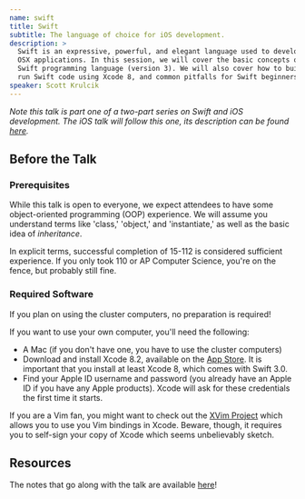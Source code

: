 ```yaml
---
name: swift
title: Swift
subtitle: The language of choice for iOS development.
description: >
  Swift is an expressive, powerful, and elegant language used to develop iOS and
  OSX applications. In this session, we will cover the basic concepts of the
  Swift programming language (version 3). We will also cover how to build and
  run Swift code using Xcode 8, and common pitfalls for Swift beginners.
speaker: Scott Krulcik
---
```


_Note this talk is part one of a two-part series on Swift and iOS development.
The iOS talk will follow this one, its description can be found
[here](../ios-dev/)._

## Before the Talk

### Prerequisites

While this talk is open to everyone, we expect attendees to have some
object-oriented programming (OOP) experience. We will assume you understand
terms like 'class,' 'object,' and 'instantiate,' as well as the basic idea of
_inheritance_.

In explicit terms, successful completion of 15-112 is considered sufficient
experience. If you only took 110 or AP Computer Science, you're on the fence,
but probably still fine.

### Required Software

If you plan on using the cluster computers, no preparation is required!

If you want to use your own computer, you'll need the following:

- A Mac (if you don't have one, you have to use the cluster computers)
- Download and install Xcode 8.2, available on the [App Store][xcode]. It is
    important that you install at least Xcode 8, which comes with Swift 3.0.
- Find your Apple ID username and password (you already have an Apple ID if you
    have any Apple products). Xcode will ask for these credentials the first
    time it starts.

If you are a Vim fan, you might want to check out the [XVim Project][xvim] which
allows you to use you Vim bindings in Xcode. Beware, though, it requires you to
self-sign your copy of Xcode which seems unbelievably sketch.

## Resources

The notes that go along with the talk are available [here][swift]!

[xcode]: https://itunes.apple.com/us/app/xcode/id497799835?mt=12
[swift]: http://skrulcik.github.io/IntroToSwift/swift.html
[xvim]: https://github.com/XVimProject/XVim
